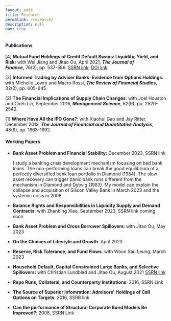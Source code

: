 ```yaml
---
layout: page
title: Research
permalink: /research/
description: null
nav: true
---
```

#### P﻿ublications

\[﻿4] **Mutual Fund Holdings of Credit Default Swaps: Liquidity, Yield, and Risk:** with Wei Jiang and Jitao Ou, April 2021, ***The Journal of Finance,*** 76(2), pp. 537-586.  [SSRN link](https://papers.ssrn.com/sol3/papers.cfm?abstract_id=2549996); [DOI link](https://onlinelibrary.wiley.com/doi/10.1111/jofi.12996)

\[﻿3] **Informed Trading by Adviser Banks: Evidence from Options Holdings**: with Michelle Lowry and Macro Rossi, ***The Review of Financial Studies***, 32(2), pp. 605-645.

\[﻿2] **The Financial Implications of Supply Chain Changes**: with Joel Houston and Chen Lin, September 2016, ***Management Science***, 62(9), pp. 2520-2542.

\[﻿1] **Where Have All the IPO Gone?**: with Xiaohui Gao and Jay Ritter, December 2013, ***The Journal of Financial and Quantitative Analysis***, 48(6), pp. 1663-1692.

#### Working Papers

* **Bank Asset Problem and Financial Stability:** December 2023, SSRN link

  I study a banking crisis development mechanism focusing on bad bank loans. The non-performing loans can break the good equilibrium of a perfectly diversified bank loan portfolio in Diamond (1984). The slow asset recovery can trigger panic bank runs different from the mechanism in Diamond and Dybvig (1983). My model can explain the collapse and acquisition of Silicon Valley Bank in March 2023 and the systemic crisis in 2008. 
* **B﻿alance Rights and Responsibilities in Liquidity Supply and Demand Contracts**: with Zhanbing Xiao, September 2023, SSRN link coming soon
* **B﻿ank Asset Problem and Cross Borrower Spillovers**: with Jitao Ou, May 2023
* **O﻿n the Choices of Lifestyle and Growth**: April 2023
* **R﻿eserve, Risk Tolerance, and Fund Flows**: with Woon Sau Leung, March 2023
* **Household Default, Capital Constrained Large Banks, and Selective Spillovers:** with Christian Lundblad and Jitao Ou, August 2021 [SSRN link](https://papers.ssrn.com/sol3/papers.cfm?abstract_id=3952556)
* **R﻿epo Runs, Collateral, and Counterparty Institutions**: 2016, SSRN Link
* **T﻿he Source of Superior Infomration: Admisors' Holdings of Call Options on Targets**: 2016, SSRB link
* **C﻿an the performance of Structural Corporate Bond Models Be Improved?**: 2008, SSRN Link

<br/>